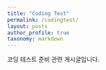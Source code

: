 ```yaml
---
title: "Coding Test"
permalink: /codingtest/
layout: posts
author_profile: true
taxonomy: markdown
---
```


코딩 테스트 준비 관련 게시글입니다.

